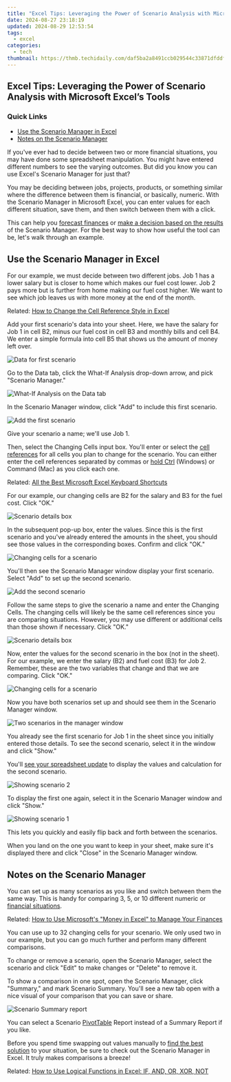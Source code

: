 ```yaml
---
title: "Excel Tips: Leveraging the Power of Scenario Analysis with Microsoft Excel’s Tools"
date: 2024-08-27 23:18:19
updated: 2024-08-29 12:53:54
tags:
  - excel
categories:
  - tech
thumbnail: https://thmb.techidaily.com/daf5ba2a8491ccb029544c33871dfddf8c00a96e763bab0af0faf409f9f29c9c.jpg
---
```


## Excel Tips: Leveraging the Power of Scenario Analysis with Microsoft Excel’s Tools

### Quick Links

* [Use the Scenario Manager in Excel](https://extra-hints.techidaily.com/updated-ultimate-guide-to-add-chapters-to-a-youtube-video/)
* [Notes on the Scenario Manager](https://extra-skills.techidaily.com/leading-the-way-in-color-grading-adobes-top-10-luts-for-lightroom-for-2024/)

 If you've ever had to decide between two or more financial situations, you may have done some spreadsheet manipulation. You might have entered different numbers to see the varying outcomes. But did you know you can use Excel's Scenario Manager for just that?

 You may be deciding between jobs, projects, products, or something similar where the difference between them is financial, or basically, numeric. With the Scenario Manager in Microsoft Excel, you can enter values for each different situation, save them, and then switch between them with a click.

 This can help you [forecast finances](https://youtube-docs.techidaily.com/-of-wisdom-youtube-tvs-unique-selling-points-for-2024/) or [make a decision based on the results](https://extra-information.techidaily.com/symphonic-streams-exclusive-sites-for-downloadable-tones/) of the Scenario Manager. For the best way to show how useful the tool can be, let's walk through an example.

##  Use the Scenario Manager in Excel

 For our example, we must decide between two different jobs. Job 1 has a lower salary but is closer to home which makes our fuel cost lower. Job 2 pays more but is further from home making our fuel cost higher. We want to see which job leaves us with more money at the end of the month.

Related: [How to Change the Cell Reference Style in Excel](https://facebook-video-content.techidaily.com/new-in-2024-curated-list-of-top-20-prison-jail-memes-boosting-morale-on-social-platforms/) 

 Add your first scenario's data into your sheet. Here, we have the salary for Job 1 in cell B2, minus our fuel cost in cell B3 and monthly bills and cell B4\. We enter a simple formula into cell B5 that shows us the amount of money left over.

![Data for first scenario](https://static1.howtogeekimages.com/wordpress/wp-content/uploads/2022/05/FinanceData-ExcelScenarioManager.png) 

 Go to the Data tab, click the What-If Analysis drop-down arrow, and pick "Scenario Manager."

![What-If Analysis on the Data tab](https://static1.howtogeekimages.com/wordpress/wp-content/uploads/2022/05/DataWhatIfScenarioManager-ExcelScenarioManager.png) 

 In the Scenario Manager window, click "Add" to include this first scenario.

![Add the first scenario](https://static1.howtogeekimages.com/wordpress/wp-content/uploads/2022/05/AddScenario-ExcelScenarioManager.png) 

 Give your scenario a name; we'll use Job 1.

 Then, select the Changing Cells input box. You'll enter or select the [cell references](https://facebook-video-content.techidaily.com/new-in-2024-curated-list-of-top-20-prison-jail-memes-boosting-morale-on-social-platforms/) for all cells you plan to change for the scenario. You can either enter the cell references separated by commas or [hold Ctrl](https://eaxpv-info.techidaily.com/updated-2024-approved-high-definition-ready-enabling-av1-on-youtube/) (Windows) or Command (Mac) as you click each one.

Related: [All the Best Microsoft Excel Keyboard Shortcuts](https://eaxpv-info.techidaily.com/updated-2024-approved-high-definition-ready-enabling-av1-on-youtube/) 

 For our example, our changing cells are B2 for the salary and B3 for the fuel cost. Click "OK."

![Scenario details box](https://static1.howtogeekimages.com/wordpress/wp-content/uploads/2022/05/AddScenarioDetails-ExcelScenarioManager.png) 

 In the subsequent pop-up box, enter the values. Since this is the first scenario and you've already entered the amounts in the sheet, you should see those values in the corresponding boxes. Confirm and click "OK."

![Changing cells for a scenario](https://static1.howtogeekimages.com/wordpress/wp-content/uploads/2022/05/AddScenarioCells-ExcelScenarioManager.png) 

 You'll then see the Scenario Manager window display your first scenario. Select "Add" to set up the second scenario.

![Add the second scenario](https://static1.howtogeekimages.com/wordpress/wp-content/uploads/2022/05/AddSecondScenario-ExcelScenarioManager.png) 

 Follow the same steps to give the scenario a name and enter the Changing Cells. The changing cells will likely be the same cell references since you are comparing situations. However, you may use different or additional cells than those shown if necessary. Click "OK."

![Scenario details box](https://static1.howtogeekimages.com/wordpress/wp-content/uploads/2022/05/AddSecondScenarioDetails-ExcelScenarioManager.png) 

 Now, enter the values for the second scenario in the box (not in the sheet). For our example, we enter the salary (B2) and fuel cost (B3) for Job 2\. Remember, these are the two variables that change and that we are comparing. Click "OK."

![Changing cells for a scenario](https://static1.howtogeekimages.com/wordpress/wp-content/uploads/2022/05/AddSecondScenarioCells-ExcelScenarioManager.png) 

 Now you have both scenarios set up and should see them in the Scenario Manager window.

![Two scenarios in the manager window](https://static1.howtogeekimages.com/wordpress/wp-content/uploads/2022/05/BothScenarios-ExcelScenarioManager.png) 

 You already see the first scenario for Job 1 in the sheet since you initially entered those details. To see the second scenario, select it in the window and click "Show."

 You'll [see your spreadsheet update](https://screen-activity-recording.techidaily.com/detailed-guide-to-screen-record-skype-via-obs-for-2024/) to display the values and calculation for the second scenario.

![Showing scenario 2](https://static1.howtogeekimages.com/wordpress/wp-content/uploads/2022/05/ShowScenario2-ExcelScenarioManager.png) 

 To display the first one again, select it in the Scenario Manager window and click "Show."

![Showing scenario 1](https://static1.howtogeekimages.com/wordpress/wp-content/uploads/2022/05/ShowScenario1-ExcelScenarioManager.png) 

 This lets you quickly and easily flip back and forth between the scenarios.

 When you land on the one you want to keep in your sheet, make sure it's displayed there and click "Close" in the Scenario Manager window.

##  Notes on the Scenario Manager

 You can set up as many scenarios as you like and switch between them the same way. This is handy for comparing 3, 5, or 10 different numeric or [financial situations](https://driver-install.techidaily.com/update-pcs-graphics-capabilities-with-new-drivers/).

Related: [How to Use Microsoft's "Money in Excel" to Manage Your Finances](https://driver-install.techidaily.com/update-pcs-graphics-capabilities-with-new-drivers/) 

 You can use up to 32 changing cells for your scenario. We only used two in our example, but you can go much further and perform many different comparisons.

 To change or remove a scenario, open the Scenario Manager, select the scenario and click "Edit" to make changes or "Delete" to remove it.

 To show a comparison in one spot, open the Scenario Manager, click "Summary," and mark Scenario Summary. You'll see a new tab open with a nice visual of your comparison that you can save or share.

![Scenario Summary report](https://static1.howtogeekimages.com/wordpress/wp-content/uploads/2022/05/ScenarioSummary-ExcelScenarioManager.png) 

 You can select a Scenario [PivotTable](https://fake-location.techidaily.com/spoofing-life360-how-to-do-it-on-honor-play-40c-drfone-by-drfone-virtual-android/) Report instead of a Summary Report if you like.

 Before you spend time swapping out values manually to [find the best solution](https://extra-skills.techidaily.com/in-2024-spark-engagement-the-ultimate-list-of-video-text-effects/) to your situation, be sure to check out the Scenario Manager in Excel. It truly makes comparisons a breeze!

Related: [How to Use Logical Functions in Excel: IF, AND, OR, XOR, NOT](https://extra-skills.techidaily.com/in-2024-spark-engagement-the-ultimate-list-of-video-text-effects/)

<ins class="adsbygoogle"
     style="display:block"
     data-ad-format="autorelaxed"
     data-ad-client="ca-pub-7571918770474297"
     data-ad-slot="1223367746"></ins>



<ins class="adsbygoogle"
     style="display:block"
     data-ad-client="ca-pub-7571918770474297"
     data-ad-slot="8358498916"
     data-ad-format="auto"
     data-full-width-responsive="true"></ins>
